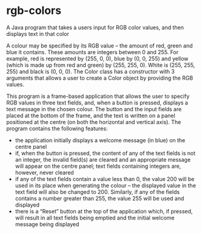 # rgb-colors
A Java program that takes a users input for RGB color values, and then displays text in that color

A colour may be specified by its RGB value – the amount of red, green and blue it contains. These amounts are integers between 0 and 255. For example, red is represented by (255, 0, 0), blue by (0, 0, 255) and yellow (which is made up from red and green) by (255, 255, 0). White is (255, 255, 255) and black is (0, 0, 0). The Color class has a constructor with 3 arguments that allows a user to create a Color object by providing the RGB values.

This program is a frame-based application that allows the user to specify RGB values in three text fields, and, when a button is pressed, displays a text message in the chosen colour. The button and the input fields are placed at the bottom of the frame, and the text is written on a panel positioned at the centre (on both the horizontal and vertical axis). The program contains the following features:

* the application initially displays a welcome message (in blue) on the centre panel
* if, when the button is pressed, the content of any of the text fields is not an integer, the invalid field(s) are cleared and an appropriate message will appear on the centre panel; text fields containing integers are, however, never cleared
* if any of the text fields contain a value less than 0, the value 200 will be used in its place when generating the colour – the displayed value in the text field will also be changed to 200. Similarly, if any of the fields contains a number greater than 255, the value 255 will be used and displayed
* there is a “Reset” button at the top of the application which, if pressed, will result in all text fields being emptied and the initial welcome message being displayed
